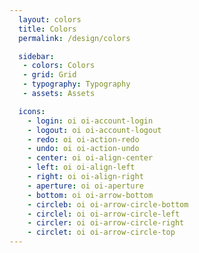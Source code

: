```yaml
---
  layout: colors
  title: Colors
  permalink: /design/colors

  sidebar:
   - colors: Colors
   - grid: Grid
   - typography: Typography
   - assets: Assets

  icons:
    - login: oi oi-account-login
    - logout: oi oi-account-logout
    - redo: oi oi-action-redo
    - undo: oi oi-action-undo
    - center: oi oi-align-center
    - left: oi oi-align-left
    - right: oi oi-align-right
    - aperture: oi oi-aperture
    - bottom: oi oi-arrow-bottom
    - circleb: oi oi-arrow-circle-bottom
    - circlel: oi oi-arrow-circle-left
    - circler: oi oi-arrow-circle-right
    - circlet: oi oi-arrow-circle-top
---
```

